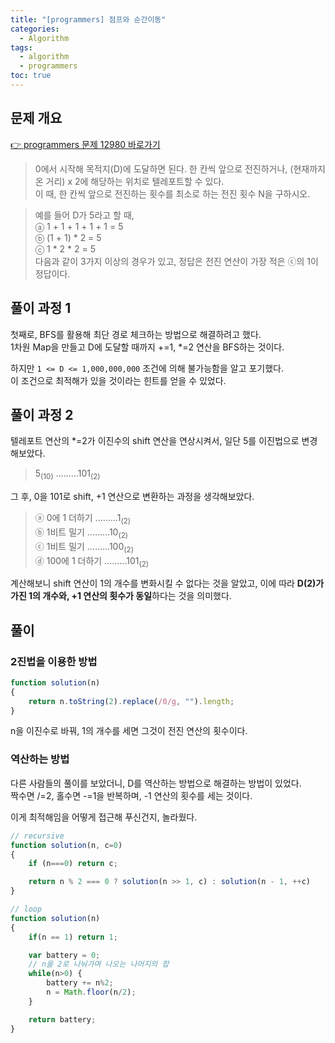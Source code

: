 ```yaml
---
title: "[programmers] 점프와 순간이동"
categories: 
  - Algorithm
tags:
  - algorithm
  - programmers
toc: true
---
```

## 문제 개요
[👉 programmers 문제 12980 바로가기](https://school.programmers.co.kr/learn/courses/30/lessons/12980)  

> 0에서 시작해 목적지(D)에 도달하면 된다. 한 칸씩 앞으로 전진하거나, (현재까지 온 거리) x 2에 해당하는 위치로 텔레포트할 수 있다.  
이 때, 한 칸씩 앞으로 전진하는 횟수를 최소로 하는 전진 횟수 N을 구하시오.  

> 예를 들어 D가 5라고 할 때,  
ⓐ 1 + 1 + 1 + 1 + 1 = 5  
ⓑ (1 + 1) * 2 = 5  
ⓒ 1 * 2 * 2 = 5  
다음과 같이 3가지 이상의 경우가 있고, 정답은 전진 연산이 가장 적은 ⓒ의 1이 정답이다.  

## 풀이 과정 1
첫째로, BFS를 활용해 최단 경로 체크하는 방법으로 해결하려고 했다.  
1차원 Map을 만들고 D에 도달할 때까지 +=1, *=2 연산을 BFS하는 것이다.  

하지만 `1 <= D <= 1,000,000,000` 조건에 의해 불가능함을 알고 포기했다.  
이 조건으로 최적해가 있을 것이라는 힌트를 얻을 수 있었다.  

## 풀이 과정 2
텔레포트 연산의 *=2가 이진수의 shift 연산을 연상시켜서, 일단 5를 이진법으로 변경해보았다.  
> 5<sub>(10)</sub> .........101<sub>(2)</sub>  

그 후, 0을 101로 shift, +1 연산으로 변환하는 과정을 생각해보았다.  

> ⓐ  0에 1 더하기 .........1<sub>(2)</sub>  
ⓑ  1비트 밀기 .........10<sub>(2)</sub>  
ⓒ  1비트 밀기 .........100<sub>(2)</sub>  
ⓓ  100에 1 더하기 .........101<sub>(2)</sub>  

계산해보니 shift 연산이 1의 개수를 변화시킬 수 없다는 것을 알았고, 이에 따라 **D(2)가 가진 1의 개수와, +1 연산의 횟수가 동일**하다는 것을 의미했다.  

## 풀이
### 2진법을 이용한 방법
``` javascript
function solution(n)
{
    return n.toString(2).replace(/0/g, "").length;
}
```
n을 이진수로 바꿔, 1의 개수를 세면 그것이 전진 연산의 횟수이다.  

### 역산하는 방법
다른 사람들의 풀이를 보았더니, D를 역산하는 방법으로 해결하는 방법이 있었다.  
짝수면 /=2, 홀수면 -=1을 반복하며, -1 연산의 횟수를 세는 것이다.  

이게 최적해임을 어떻게 접근해 푸신건지, 놀라웠다.  
``` javascript
// recursive
function solution(n, c=0)
{
    if (n===0) return c;

    return n % 2 === 0 ? solution(n >> 1, c) : solution(n - 1, ++c)
}

// loop
function solution(n)
{
    if(n == 1) return 1;

    var battery = 0;
    // n을 2로 나눠가며 나오는 나머지의 합
    while(n>0) {
        battery += n%2;
        n = Math.floor(n/2);
    }

    return battery;
}
```